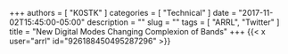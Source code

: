 +++
authors = [ "K0STK" ]
categories = [ "Technical" ]
date = "2017-11-02T15:45:00-05:00"
description = ""
slug = ""
tags = [ "ARRL", "Twitter" ]
title = "New Digital Modes Changing Complexion of Bands"
+++
{{< x user="arrl" id="926188450495287296" >}}
<!--more-->
